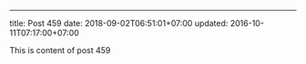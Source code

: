 ---
title: Post 459
date: 2018-09-02T06:51:01+07:00
updated: 2016-10-11T07:17:00+07:00

This is content of post 459